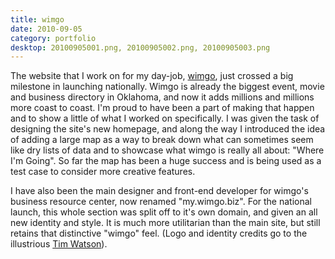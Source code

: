 ```yaml
---
title: wimgo
date: 2010-09-05
category: portfolio
desktop: 20100905001.png, 20100905002.png, 20100905003.png
---
```


The website that I work on for my day-job, <a href="http://wimgo.com">wimgo</a>, just crossed a big milestone in launching nationally. Wimgo is already the biggest event, movie and business directory in Oklahoma, and now it adds millions and millions more coast to coast. I'm proud to have been a part of making that happen and to show a little of what I worked on specifically. I was given the task of designing the site's new homepage, and along the way I introduced the idea of adding a large map as a way to break down what can sometimes seem like dry lists of data and to showcase what wimgo is really all about: "Where I'm Going". So far the map has been a huge success and is being used as a test case to consider more creative features.

I have also been the main designer and front-end developer for wimgo's business resource center, now renamed "my.wimgo.biz". For the national launch, this whole section was split off to it's own domain, and given an all new identity and style. It is much more utilitarian than the main site, but still retains that distinctive "wimgo" feel. (Logo and identity credits go to the illustrious <a href="http://twitter.com/visualinventor">Tim Watson</a>).
